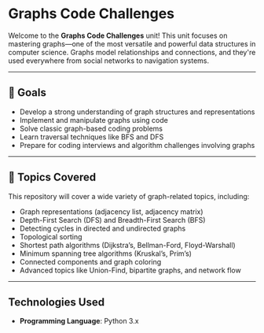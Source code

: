 # Graphs Code Challenges

Welcome to the **Graphs Code Challenges** unit! This unit focuses on mastering graphs—one of the most versatile and powerful data structures in computer science. Graphs model relationships and connections, and they're used everywhere from social networks to navigation systems.

---

## 🚀 Goals

- Develop a strong understanding of graph structures and representations
- Implement and manipulate graphs using code
- Solve classic graph-based coding problems
- Learn traversal techniques like BFS and DFS
- Prepare for coding interviews and algorithm challenges involving graphs

---

## 🧩 Topics Covered

This repository will cover a wide variety of graph-related topics, including:

- Graph representations (adjacency list, adjacency matrix)
- Depth-First Search (DFS) and Breadth-First Search (BFS)
- Detecting cycles in directed and undirected graphs
- Topological sorting
- Shortest path algorithms (Dijkstra’s, Bellman-Ford, Floyd-Warshall)
- Minimum spanning tree algorithms (Kruskal’s, Prim’s)
- Connected components and graph coloring
- Advanced topics like Union-Find, bipartite graphs, and network flow

---

## Technologies Used

- **Programming Language**: Python 3.x
